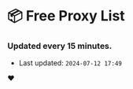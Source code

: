 # :package: Free Proxy List
### Updated every 15 minutes.

- Last updated: `2024-07-12 17:49`

:heart:
